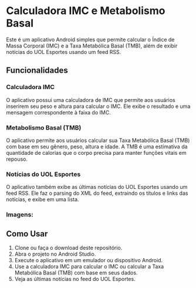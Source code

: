 # Calculadora IMC e Metabolismo Basal

Este é um aplicativo Android simples que permite calcular o Índice de Massa Corporal (IMC) e a Taxa Metabólica Basal (TMB), além de exibir notícias do UOL Esportes usando um feed RSS.

## Funcionalidades

### Calculadora IMC

O aplicativo possui uma calculadora de IMC que permite aos usuários inserirem seu peso e altura para calcular o IMC. Ele exibe o resultado e uma mensagem correspondente à faixa do IMC.

### Metabolismo Basal (TMB)

O aplicativo permite aos usuários calcular sua Taxa Metabólica Basal (TMB) com base em seu gênero, peso, altura e idade. A TMB é uma estimativa da quantidade de calorias que o corpo precisa para manter funções vitais em repouso.

### Notícias do UOL Esportes

O aplicativo também exibe as últimas notícias do UOL Esportes usando um feed RSS. Ele faz o parsing do XML do feed, extraindo os títulos e links das notícias, e exibe em uma lista.

### Imagens:



## Como Usar

1. Clone ou faça o download deste repositório.
2. Abra o projeto no Android Studio.
3. Execute o aplicativo em um emulador ou dispositivo Android.
4. Use a calculadora IMC para calcular o IMC ou calcular a Taxa Metabólica Basal (TMB) com base em seus dados.
5. Veja as últimas notícias no feed do UOL Esportes.
